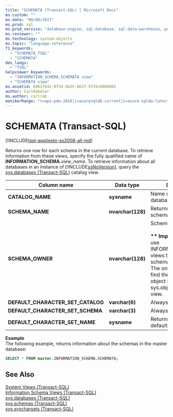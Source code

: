 ```yaml
---
title: "SCHEMATA (Transact-SQL) | Microsoft Docs"
ms.custom: ""
ms.date: "09/08/2017"
ms.prod: sql
ms.prod_service: "database-engine, sql-database, sql-data-warehouse, pdw"
ms.reviewer: ""
ms.technology: system-objects
ms.topic: "language-reference"
f1_keywords: 
  - "SCHEMATA_TSQL"
  - "SCHEMATA"
dev_langs: 
  - "TSQL"
helpviewer_keywords: 
  - "INFORMATION_SCHEMA.SCHEMATA view"
  - "SCHEMATA view"
ms.assetid: 69617642-0f54-4b25-b62f-5f39c8909601
author: CarlRabeler
ms.author: carlrab
monikerRange: ">=aps-pdw-2016||=azuresqldb-current||=azure-sqldw-latest||>=sql-server-2016||=sqlallproducts-allversions||>=sql-server-linux-2017||=azuresqldb-mi-current"
---
```

# SCHEMATA (Transact-SQL)
[!INCLUDE[tsql-appliesto-ss2008-all-md](../../includes/tsql-appliesto-ss2008-all-md.md)]

  Returns one row for each schema in the current database. To retrieve information from these views, specify the fully qualified name of **INFORMATION_SCHEMA.**_view_name_. To retrieve information about all databases in an instance of [!INCLUDE[ssNoVersion](../../includes/ssnoversion-md.md)], query the [sys.databases &#40;Transact-SQL&#41;](../../relational-databases/system-catalog-views/sys-databases-transact-sql.md) catalog view.  
  
|Column name|Data type|Description|  
|-----------------|---------------|-----------------|  
|**CATALOG_NAME**|**sysname**|Name of current database|  
|**SCHEMA_NAME**|**nvarchar(**128**)**|Returns the name of the schema.|  
|**SCHEMA_OWNER**|**nvarchar(**128**)**|Schema owner name.<br /><br /> **&#42;&#42; Important &#42;&#42;** Do not use INFORMATION_SCHEMA views to determine the schema of an object. The only reliable way to find the schema of an object is to query the sys.objects catalog view.|  
|**DEFAULT_CHARACTER_SET_CATALOG**|**varchar(**6**)**|Always returns NULL.|  
|**DEFAULT_CHARACTER_SET_SCHEMA**|**varchar(**3**)**|Always returns NULL.|  
|**DEFAULT_CHARACTER_SET_NAME**|**sysname**|Returns the name of the default character set.|  

**Example**  
The following example, returns information about the schemas in the master database:  
```sql  
SELECT * FROM master.INFORMATION_SCHEMA.SCHEMATA;
```  

## See Also  
 [System Views &#40;Transact-SQL&#41;](https://msdn.microsoft.com/library/35a6161d-7f43-4e00-bcd3-3091f2015e90)   
 [Information Schema Views &#40;Transact-SQL&#41;](~/relational-databases/system-information-schema-views/system-information-schema-views-transact-sql.md)   
 [sys.databases &#40;Transact-SQL&#41;](../../relational-databases/system-catalog-views/sys-databases-transact-sql.md)   
 [sys.schemas &#40;Transact-SQL&#41;](../../relational-databases/system-catalog-views/schemas-catalog-views-sys-schemas.md)   
 [sys.syscharsets &#40;Transact-SQL&#41;](../../relational-databases/system-compatibility-views/sys-syscharsets-transact-sql.md)  
  
  
